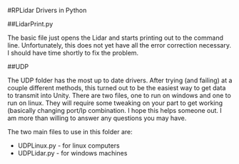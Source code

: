 #RPLidar Drivers in Python

##LidarPrint.py

The basic file just opens the Lidar and starts printing out to the command line. 
Unfortunately, this does not yet have all the error correction necessary. 
I should have time shortly to fix the problem.

##UDP

The UDP folder has the most up to date drivers. After trying (and failing) at a 
couple different methods, this turned out to be the easiest way to get data to transmit
into Unity. There are two files, one to run on windows and one to run on linux. They
will require some tweaking on your part to get working (basically changing port/Ip combination. I hope this helps someone out. I am more than willing to answer any questions you may have. 


The two main files to use in this folder are:

- UDPLinux.py - for linux computers
- UDPLidar.py - for windows machines
